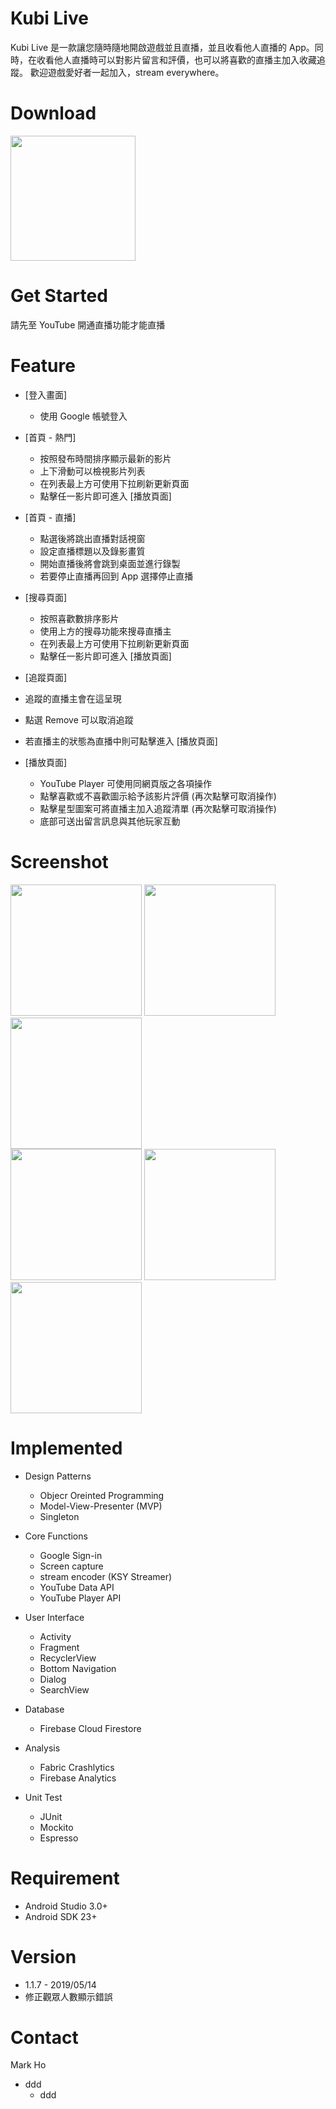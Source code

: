 # Kubi Live

Kubi Live 是一款讓您隨時隨地開啟遊戲並且直播，並且收看他人直播的 App。同時，在收看他人直播時可以對影片留言和評價，也可以將喜歡的直播主加入收藏追蹤。 歡迎遊戲愛好者一起加入，stream everywhere。

# Download

[<img src="https://github.com/fertalizer/StreamProject/blob/master/images/google-play-badge.png" width="200">](https://play.google.com/store/apps/details?id=com.mark.streamproject)

# Get Started
請先至 YouTube 開通直播功能才能直播

# Feature
- [登入畫面]
  - 使用 Google 帳號登入

- [首頁 - 熱門]
  - 按照發布時間排序顯示最新的影片
  - 上下滑動可以檢視影片列表
  - 在列表最上方可使用下拉刷新更新頁面
  - 點擊任一影片即可進入 [播放頁面]

- [首頁 - 直播]
  - 點選後將跳出直播對話視窗
  - 設定直播標題以及錄影畫質
  - 開始直播後將會跳到桌面並進行錄製
  - 若要停止直播再回到 App 選擇停止直播

- [搜尋頁面]
  - 按照喜歡數排序影片
  - 使用上方的搜尋功能來搜尋直播主
  - 在列表最上方可使用下拉刷新更新頁面
  - 點擊任一影片即可進入 [播放頁面]

- [追蹤頁面]
 - 追蹤的直播主會在這呈現
 - 點選 Remove 可以取消追蹤
 - 若直播主的狀態為直播中則可點擊進入 [播放頁面]

- [播放頁面]
  - YouTube Player 可使用同網頁版之各項操作
  - 點擊喜歡或不喜歡圖示給予該影片評價 (再次點擊可取消操作)
  - 點擊星型圖案可將直播主加入追蹤清單 (再次點擊可取消操作)
  - 底部可送出留言訊息與其他玩家互動

# Screenshot
<img src="https://github.com/fertalizer/StreamProject/blob/master/images/Screenshot_signin_page.png" width="210"> <img src="https://github.com/fertalizer/StreamProject/blob/master/images/Screenshot_home_page.png" width="210"> <img src="https://github.com/fertalizer/StreamProject/blob/master/images/Screenshot_category_page.png" width="210">
<br />
<img src="https://github.com/fertalizer/StreamProject/blob/master/images/Screenshot_follow_page.png" width="210"> <img src="https://github.com/fertalizer/StreamProject/blob/master/images/Screenshot_stream_dialog.png" width="210"> <img src="https://github.com/fertalizer/StreamProject/blob/master/images/Screenshot_play_page.png" width="210">
# Implemented
- Design Patterns
  - Objecr Oreinted Programming
  - Model-View-Presenter (MVP)
  - Singleton

- Core Functions
  - Google Sign-in
  - Screen capture
  - stream encoder (KSY Streamer)
  - YouTube Data API
  - YouTube Player API

- User Interface
  - Activity
  - Fragment
  - RecyclerView
  - Bottom Navigation
  - Dialog
  - SearchView

- Database
  - Firebase Cloud Firestore

- Analysis
  - Fabric Crashlytics
  - Firebase Analytics

- Unit Test
  - JUnit
  - Mockito
  - Espresso

# Requirement
- Android Studio 3.0+
- Android SDK 23+

# Version
 - 1.1.7 - 2019/05/14
  - 修正觀眾人數顯示錯誤

# Contact
Mark Ho

- ddd
  - ddd
